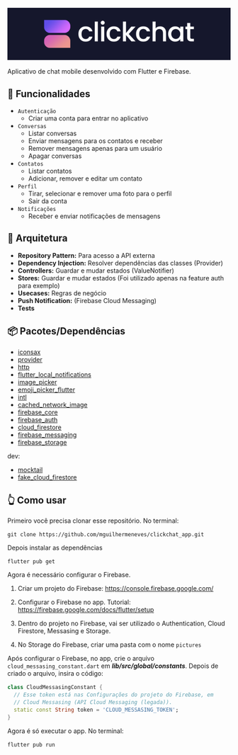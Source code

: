 ![logo clickchat](readme_images/clickchat_logo.png)

Aplicativo de chat mobile desenvolvido com Flutter e Firebase.

## 🎯 Funcionalidades
- `Autenticação`
  - Criar uma conta para entrar no aplicativo
- `Conversas`
  - Listar conversas
  - Enviar mensagens para os contatos e receber
  - Remover mensagens apenas para um usuário
  - Apagar conversas
- `Contatos`
  - Listar contatos
  - Adicionar, remover e editar um contato
- `Perfil`
  - Tirar, selecionar e remover uma foto para o perfil
  - Sair da conta
- `Notificações`
  - Receber e enviar notificações de mensagens

<!-- ## 📷 Capturas da tela -->
<!-- <p align="center">
<img src="screenshots/1640179162978.png" width="30%">
<img src="screenshots/1640179148024.png" width="30%">
<img src="screenshots/1640179172631.png" width="30%">
</p> -->

## 📝 Arquitetura
- **Repository Pattern:** Para acesso a API externa
- **Dependency Injection:** Resolver dependências das classes (Provider)
- **Controllers:** Guardar e mudar estados (ValueNotifier)
- **Stores:** Guardar e mudar estados (Foi utilizado apenas na feature auth para exemplo)
- **Usecases:** Regras de negócio
- **Push Notification:** (Firebase Cloud Messaging)
- **Tests**

## 📦 Pacotes/Dependências
- [iconsax](https://pub.dev/packages/iconsax)
- [provider](https://pub.dev/packages/provider)
- [http](https://pub.dev/packages/http)
- [flutter_local_notifications](https://pub.dev/packages/flutter_local_notifications)
- [image_picker](https://pub.dev/packages/image_picker)
- [emoji_picker_flutter](https://pub.dev/packages/emoji_picker_flutter)
- [intl](https://pub.dev/packages/intl)
- [cached_network_image](https://pub.dev/packages/cached_network_image)
- [firebase_core](https://pub.dev/packages/firebase_core)
- [firebase_auth](https://pub.dev/packages/firebase_auth)
- [cloud_firestore](https://pub.dev/packages/cloud_firestore)
- [firebase_messaging](https://pub.dev/packages/firebase_messaging)
- [firebase_storage](https://pub.dev/packages/firebase_storage)

dev:
- [mocktail](https://pub.dev/packages/mocktail)
- [fake_cloud_firestore](https://pub.dev/packages/fake_cloud_firestore)

## 👆 Como usar
Primeiro você precisa clonar esse repositório. No terminal:
```terminal
git clone https://github.com/mguilhermeneves/clickchat_app.git
```
Depois instalar as dependências
```terminal
flutter pub get
```

Agora é necessário configurar o Firebase.

1. Criar um projeto do Firebase: https://console.firebase.google.com/

2. Configurar o Firebase no app. Tutorial: https://firebase.google.com/docs/flutter/setup

3. Dentro do projeto no Firebase, vai ser utilizado o Authentication, Cloud Firestore, Messasing e Storage.

4. No Storage do Firebase, criar uma pasta com o nome `pictures`

Após configurar o Firebase, no app, crie o arquivo `cloud_messasing_constant.dart` em ***lib/src/global/constants***. Depois de criado o arquivo, insira o código:
```dart
class CloudMessasingConstant {
  // Esse token está nas Configurações do projeto do Firebase, em 
  // Cloud Messasing (API Cloud Messaging (legada)).
  static const String token = 'CLOUD_MESSASING_TOKEN';
}
```

Agora é só executar o app. No terminal:
```terminal
flutter pub run
```